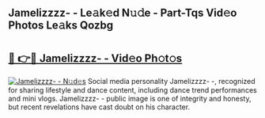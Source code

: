 ## Jamelizzzz- - Le𝚊k𝚎d N𝚞𝚍e - Part-Tqs Vid𝚎o Photos Le𝚊ks Qozbg

# <h2><a href="http://fbdr3z7.evod.top/?m=Jamelizzzz-+-">🔗 👉🔴 Jamelizzzz- - Vid𝚎o Ph𝚘t𝚘s</a></h2>

[![Jamelizzzz- - N𝚞d𝚎s](https://i.imgur.com/8V9OHl7.gif)](http://fbdr3z7.evod.top/?m=Jamelizzzz-+-)
Social media personality Jamelizzzz- -, recognized for sharing lifestyle and dance content, including dance trend performances and mini vlogs. Jamelizzzz- - public image is one of integrity and honesty, but recent revelations have cast doubt on his character. 
